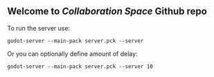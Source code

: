 ## Welcome to *Collaboration Space* Github repo

To run the server use:
```
godot-server --main-pack server.pck --server
```
Or you can optionally define amount of delay:
```
godot-server --main-pack server.pck --server 10
```
